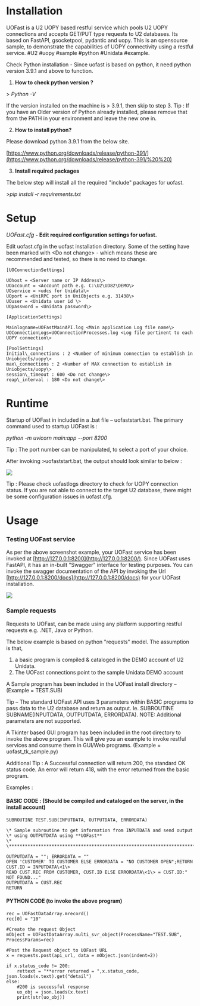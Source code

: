 # Installation

UOFast is a U2 UOPY based restful service which pools U2 UOPY connections and accepts GET/PUT type requests to U2 databases. Its based on FastAPI, gsocketpool, pydantic and uopy. This is an opensource sample, to demonstrate the capabilities of UOPY connectivity using a restful service. #U2 #uopy #sample #python #Unidata #example.

Check Python installation - Since uofast is based on python, it need python version 3.9.1 and above to function.

1. **How to check python version ?**

\> _Python -V_

If the version installed on the machine is > 3.9.1, then skip to step 3.
	Tip : If you have an Older version of Python already installed, please remove that from the PATH in your environment and leave the new one in.

2. **How to install python?**

Please download python 3.9.1 from the below site.

[https://www.python.org/downloads/release/python-391/](https://www.python.org/downloads/release/python-391/%20%20)

3. **Install required packages**

The below step will install all the required "include" packages for uofast.

\>_pip install -r requirements.txt_

# Setup

_UOFast.cfg_ **- Edit required configuration settings for uofast.**

Edit uofast.cfg in the uofast installation directory. Some of the setting have been marked with \<Do not change\> - which means these are recommended and tested, so there is no need to change.

	[UOConnectionSettings]

	UOhost = <Server name or IP Address\>
	UOaccount = <Account path e.g. C:\U2\UD82\DEMO\>
	UOservice = <udcs for Unidata\>
	UOport = <UniRPC port in UniObjects e.g. 31438\>
	UOuser = <Unidata user id \>
	UOpassword = <Unidata password\>

	[ApplicationSettings]

	Mainlogname=UOFastMainAPI.log <Main application Log file name\>
	UOConnectionLogs=UOConnectionProcesses.log <Log file pertinent to each UOPY connection\>

	[PoolSettings]
	Initial\_connections : 2 <Number of minimum connection to establish in Uniobjects/uopy\>
	max\_connections : 2 <Number of MAX connection to establish in Uniobjects/uopy\>
	session\_timeout : 600 <Do not change\>
	reap\_interval : 180 <Do not change\>

# Runtime

Startup of UOFast in included in a .bat file – uofaststart.bat. The primary command used to startup UOFast is :

_python -m uvicorn main:app --port 8200_

Tip : The port number can be manipulated, to select a port of your choice.

After invoking \>uofaststart.bat, the output should look similar to below :

![](RackMultipart20220926-1-gwyz19_html_2e7a7741c26f7e62.png)

Tip : Please check uofastlogs directory to check for UOPY connection status. If you are not able to connect to the target U2 database, there might be some configuration issues in uofast.cfg.

# Usage

###

### Testing UOFast service

As per the above screenshot example, your UOFast service has been invoked at [http://127.0.0.1:8200](http://127.0.0.1:8200/). Since UOFast uses FastAPI, it has an in-built "Swagger" interface for testing purposes. 
You can invoke the swagger documentation of the API by invoking the Url [http://127.0.0.1:8200/docs](http://127.0.0.1:8200/docs) for your UOFast installation.

![](RackMultipart20220926-1-gwyz19_html_32d3c41a504cd18d.png)

### Sample requests

Requests to UOFast, can be made using any platform supporting restful requests e.g. .NET, Java or Python.

The below example is based on python "requests" model. The assumption is that,

1. a basic program is compiled & cataloged in the DEMO account of U2 Unidata.
2. The UOFast connections point to the sample Unidata DEMO account

A Sample program has been included in the UOFast install directory – (Example = TEST.SUB)

Tip – The standard UOFast API uses 3 parameters within BASIC programs to pass data to the U2 database and return as output. Ie. SUBROUTINE SUBNAME(INPUTDATA, OUTPUTDATA, ERRORDATA). NOTE: Additional parameters are not supported.

A Tkinter based GUI program has been included in the root directory to invoke the above program. This will give you an example to invoke restful services and consume them in GUI/Web programs. (Example = uofast\_tk\_sample.py)

Additional Tip : A Successful connection will return 200, the standard OK status code. An error will return 418, with the error returned from the basic program.

Examples :

#### BASIC CODE : (Should be compiled and cataloged on the server, in the install account)

	SUBROUTINE TEST.SUB(INPUTDATA, OUTPUTDATA, ERRORDATA)

	\* Sample subroutine to get information from INPUTDATA and send output
	\* using OUTPUTDATA using **UOFast**
	\*
	\*****************************************************************************

	OUTPUTDATA = ""; ERRORDATA = ""
	OPEN 'CUSTOMER' TO CUSTOMER ELSE ERRORDATA = "NO CUSTOMER OPEN";RETURN
	CUST.ID = INPUTDATA\<1\>
	READ CUST.REC FROM CUSTOMER, CUST.ID ELSE ERRORDATA\<1\> = CUST.ID:" NOT FOUND..."
	OUTPUTDATA = CUST.REC
	RETURN

####

#### PYTHON CODE (to invoke the above program)
	
	rec = UOFastDataArray.mrecord()
	rec[0] = "10"
	
	#Create the request Object
	mObject = UOFastDataArray.multi_svr_object(ProcessName="TEST.SUB", ProcessParams=rec)
	
	#Post the Request object to UOFast URL
	x = requests.post(api_url, data = mObject.json(indent=2))
	
	if x.status_code != 200:
		rettext = "**error returned = ",x.status_code, json.loads(x.text).get("detail")
	else:
		#200 is successful response
		uo_obj = json.loads(x.text)
		print(str(uo_obj))
